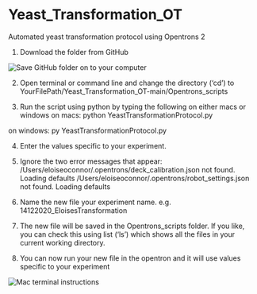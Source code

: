 # Yeast_Transformation_OT
Automated yeast transformation protocol using Opentrons 2

1. Download the folder from GitHub

![Save GitHub folder on to your computer](https://i.postimg.cc/dVc0f2L2/Picture1.png)

2. Open terminal or command line and change the directory (‘cd’) to 
  YourFilePath/Yeast_Transformation_OT-main/Opentrons_scripts

3. Run the script using python by typing the following on either macs or windows
  on macs:
   python YeastTransformationProtocol.py

  on windows:
   py YeastTransformationProtocol.py
      
4. Enter the values specific to your experiment.

5. Ignore the two error messages that appear:
/Users/eloiseoconnor/.opentrons/deck_calibration.json not found. Loading defaults
/Users/eloiseoconnor/.opentrons/robot_settings.json not found. Loading defaults

6. Name the new file your experiment name. e.g. 14122020_EloisesTransformation

7. The new file will be saved in the Opentrons_scripts folder. If you like, you can check this using list (‘ls’) which shows all the files in your current working directory.

8. You can now run your new file in the opentron and it will use values specific to your experiment 

![Mac terminal instructions](https://i.postimg.cc/wvNqF3gf/Picture2.png)
